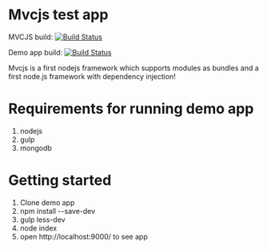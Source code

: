 Mvcjs test app
=====
MVCJS build:
[![Build Status](https://api.travis-ci.org/AdminJuwel191/node-mvc.svg?branch=master)](https://travis-ci.org/AdminJuwel191/node-mvc)

Demo app build:
[![Build Status](https://travis-ci.org/igorzg/mvcjs-testapp.svg?branch=master)](https://travis-ci.org/igorzg/mvcjs-testapp)


Mvcjs is a first nodejs framework which supports modules as bundles and a first node.js framework with dependency injection!

Requirements for running demo app
====
1. nodejs
2. gulp
3. mongodb

Getting started
====
1. Clone demo app
2. npm install --save-dev
3. gulp less-dev
4. node index
5. open http://localhost:9000/ to see app


